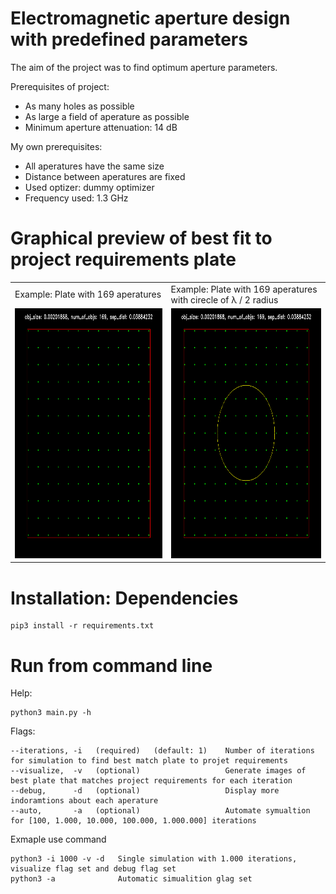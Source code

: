 # Electromagnetic aperture design with predefined parameters

The aim of the project was to find optimum aperture parameters. 

Prerequisites of project:
- As many holes as possible
- As large a field of aperature as possible
- Minimum aperture attenuation: 14 dB

My own prerequisites:
- All aperatures have the same size
- Distance between aperatures are fixed
- Used optizer: dummy optimizer
- Frequency used: 1.3 GHz

# Graphical preview of best fit to project requirements plate

<table>
   <tr>
     <td>Example: Plate with 169 aperatures</td>
     <td>Example: Plate with 169 aperatures with cirecle of &lambda; / 2 radius </td>
  </tr>
  <tr>
    <td><img src="images/100.png" alt="Pwr Poland - CBE the best" title="Plate with 169 aperatures" style="display: inline-block; margin: 0 auto; width: 400px; height: 400px;"></td>
    <td><img src="images/100_with_circle.png" alt="Pwr Poland - CBE the best" title="Plate with 169 aperatures" style="display: inline-block; margin: 0 auto; width: 400px; height: 400px;"></td>
  </tr>
 </table>
 
# Installation: Dependencies

```
pip3 install -r requirements.txt
```

# Run from command line

Help:
```
python3 main.py -h
```
Flags:
```
--iterations, -i   (required)   (default: 1)    Number of iterations for simulation to find best match plate to projet requirements
--visualize,  -v   (optional)                   Generate images of best plate that matches project requirements for each iteration
--debug,      -d   (optional)                   Display more indoramtions about each aperature
--auto,       -a   (optional)                   Automate symualtion for [100, 1.000, 10.000, 100.000, 1.000.000] iterations
```

Exmaple use command
```
python3 -i 1000 -v -d   Single simulation with 1.000 iterations, visualize flag set and debug flag set
python3 -a              Automatic simualition glag set
```
